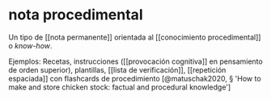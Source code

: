 # nota procedimental
Un tipo de [[nota permanente]] orientada al [[conocimiento procedimental]] o *know-how*.

Ejemplos: Recetas, instrucciones ([[provocación cognitiva]] en pensamiento de orden superior), plantillas, [[lista de verificación]], [[repetición espaciada]] con flashcards de procedimiento [@matuschak2020, § 'How to make and store chicken stock: factual and procedural knowledge']

